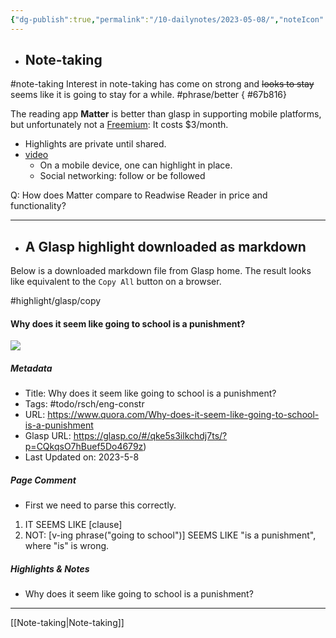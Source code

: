 ```yaml
---
{"dg-publish":true,"permalink":"/10-dailynotes/2023-05-08/","noteIcon":"2","created":"","updated":""}
---
```


- ## Note-taking
#note-taking 
Interest in note-taking has come on strong and ~~looks to stay~~ seems like it is going to stay for a while. #phrase/better
{ #67b816}


The reading app **Matter** is better than glasp in supporting mobile platforms, but unfortunately not a [Freemium](https://en.wikipedia.org/wiki/Freemium): It costs $3/month.
- Highlights are private until shared.
- [video](https://www.youtube.com/watch?v=LIG9Hnr0mr4)
	- On a mobile device, one can highlight in place.
	- Social networking: follow or be followed
	
Q: How does Matter compare to Readwise Reader in price and functionality?

---
- ## A Glasp highlight downloaded as markdown

Below is a downloaded markdown file from Glasp home. The result looks like equivalent to the `Copy All` button on a browser.

#highlight/glasp/copy
#### Why does it seem like going to school is a punishment?

![](https://qph.cf2.quoracdn.net/main-custom-t-1394227-600x315-lnxbuflwjrfcrgnmlzvedbdnecjbgoaj.jpeg)

##### Metadata

- Title: Why does it seem like going to school is a punishment?
- Tags: #todo/rsch/eng-constr 
- URL: https://www.quora.com/Why-does-it-seem-like-going-to-school-is-a-punishment
- Glasp URL: https://glasp.co/#/qke5s3ilkchdj7ts/?p=CQkqsO7hBuef5Do4679z)
- Last Updated on: 2023-5-8

##### Page Comment

- First we need to parse this correctly.
1. IT SEEMS LIKE \[clause\]
2. NOT: \[v-ing phrase("going to school")] SEEMS LIKE "is a punishment", where "is" is wrong.

##### Highlights & Notes

- Why does it seem like going to school is a punishment?

---
[[Note-taking\|Note-taking]]